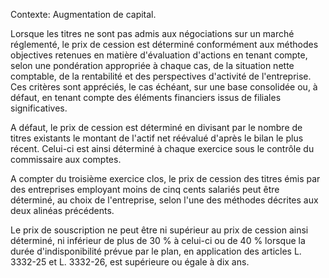 Contexte: Augmentation de capital.

Lorsque les titres ne sont pas admis aux négociations sur un marché réglementé, le prix de cession est déterminé conformément aux méthodes objectives retenues en matière d'évaluation d'actions en tenant compte, selon une pondération appropriée à chaque cas, de la situation nette comptable, de la rentabilité et des perspectives d'activité de l'entreprise. Ces critères sont appréciés, le cas échéant, sur une base consolidée ou, à défaut, en tenant compte des éléments financiers issus de filiales significatives.

A défaut, le prix de cession est déterminé en divisant par le nombre de titres existants le montant de l'actif net réévalué d'après le bilan le plus récent. Celui-ci est ainsi déterminé à chaque exercice sous le contrôle du commissaire aux comptes.

A compter du troisième exercice clos, le prix de cession des titres émis par des entreprises employant moins de cinq cents salariés peut être déterminé, au choix de l'entreprise, selon l'une des méthodes décrites aux deux alinéas précédents.

Le prix de souscription ne peut être ni supérieur au prix de cession ainsi déterminé, ni inférieur de plus de 30 % à celui-ci ou de 40 % lorsque la durée d'indisponibilité prévue par le plan, en application des articles L. 3332-25 et L. 3332-26, est supérieure ou égale à dix ans.